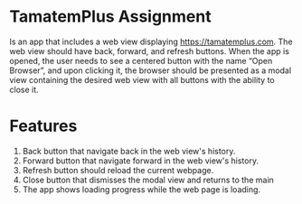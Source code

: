 # TamatemPlus Assignment

Is an app that includes a web view displaying https://tamatemplus.com. The web
view should have back, forward, and refresh buttons. When the app is opened, the user needs to
see a centered button with the name “Open Browser”, and upon clicking it, the browser should be
presented as a modal view containing the desired web view with all buttons with the ability to
close it.


# Features
1. Back button that navigate back in the web view's history.
2. Forward button that navigate forward in the web view's history.
3. Refresh button should reload the current webpage.
4. Close button that dismisses the  modal view and returns to the main
5. The app shows loading progress while the web page is loading.


